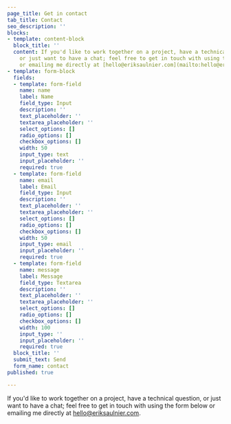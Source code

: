 ```yaml
---
page_title: Get in contact
tab_title: Contact
seo_description: ''
blocks:
- template: content-block
  block_title: ''
  content: If you'd like to work together on a project, have a technical question,
    or just want to have a chat; feel free to get in touch with using the form below
    or emailing me directly at [hello@eriksaulnier.com](mailto:hello@eriksaulnier.com).
- template: form-block
  fields:
  - template: form-field
    name: name
    label: Name
    field_type: Input
    description: ''
    text_placeholder: ''
    textarea_placeholder: ''
    select_options: []
    radio_options: []
    checkbox_options: []
    width: 50
    input_type: text
    input_placeholder: ''
    required: true
  - template: form-field
    name: email
    label: Email
    field_type: Input
    description: ''
    text_placeholder: ''
    textarea_placeholder: ''
    select_options: []
    radio_options: []
    checkbox_options: []
    width: 50
    input_type: email
    input_placeholder: ''
    required: true
  - template: form-field
    name: message
    label: Message
    field_type: Textarea
    description: ''
    text_placeholder: ''
    textarea_placeholder: ''
    select_options: []
    radio_options: []
    checkbox_options: []
    width: 100
    input_type: ''
    input_placeholder: ''
    required: true
  block_title: ''
  submit_text: Send
  form_name: contact
published: true

---
```

If you'd like to work together on a project, have a technical question, or just want to have a chat; feel free to get in touch with using the form below or emailing me directly at [hello@eriksaulnier.com](mailto:hello@eriksaulnier.com "Email me").